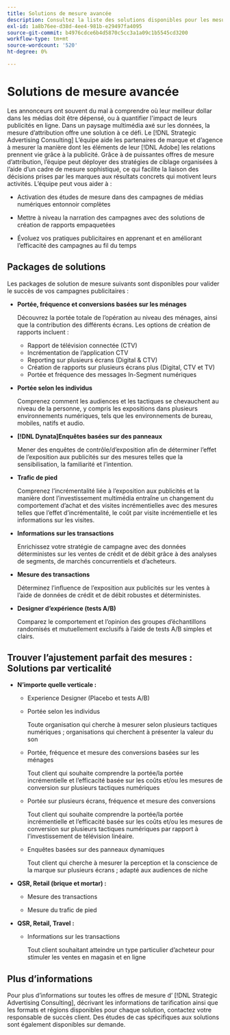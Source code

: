 ```yaml
---
title: Solutions de mesure avancée
description: Consultez la liste des solutions disponibles pour les mesures avancées.
exl-id: 1a8b76ee-d38d-4ee4-981b-e29497fa4095
source-git-commit: b4976cdce6b4d5870c5cc3a1a09c1b5545cd3200
workflow-type: tm+mt
source-wordcount: '520'
ht-degree: 0%

---
```


# Solutions de mesure avancée

Les annonceurs ont souvent du mal à comprendre où leur meilleur dollar dans les médias doit être dépensé, ou à quantifier l&#39;impact de leurs publicités en ligne. Dans un paysage multimédia axé sur les données, la mesure d’attribution offre une solution à ce défi. Le [!DNL Strategic Advertising Consulting] L’équipe aide les partenaires de marque et d’agence à mesurer la manière dont les éléments de leur [!DNL Adobe] les relations prennent vie grâce à la publicité. Grâce à de puissantes offres de mesure d’attribution, l’équipe peut déployer des stratégies de ciblage organisées à l’aide d’un cadre de mesure sophistiqué, ce qui facilite la liaison des décisions prises par les marques aux résultats concrets qui motivent leurs activités. L’équipe peut vous aider à :

* Activation des études de mesure dans des campagnes de médias numériques entonnoir complètes

* Mettre à niveau la narration des campagnes avec des solutions de création de rapports empaquetées

* Évoluez vos pratiques publicitaires en apprenant et en améliorant l’efficacité des campagnes au fil du temps

## Packages de solutions

Les packages de solution de mesure suivants sont disponibles pour valider le succès de vos campagnes publicitaires :

* **Portée, fréquence et conversions basées sur les ménages**

   Découvrez la portée totale de l’opération au niveau des ménages, ainsi que la contribution des différents écrans. Les options de création de rapports incluent :

   * Rapport de télévision connectée (CTV)
   * Incrémentation de l’application CTV
   * Reporting sur plusieurs écrans (Digital &amp; CTV)
   * Création de rapports sur plusieurs écrans plus (Digital, CTV et TV)
   * Portée et fréquence des messages In-Segment numériques

* **Portée selon les individus**

   Comprenez comment les audiences et les tactiques se chevauchent au niveau de la personne, y compris les expositions dans plusieurs environnements numériques, tels que les environnements de bureau, mobiles, natifs et audio.

* **[!DNL Dynata]Enquêtes basées sur des panneaux**

   Mener des enquêtes de contrôle/d’exposition afin de déterminer l’effet de l’exposition aux publicités sur des mesures telles que la sensibilisation, la familiarité et l’intention.

* **Trafic de pied**

   Comprenez l’incrémentalité liée à l’exposition aux publicités et la manière dont l’investissement multimédia entraîne un changement du comportement d’achat et des visites incrémentielles avec des mesures telles que l’effet d’incrémentalité, le coût par visite incrémentielle et les informations sur les visites.

* **Informations sur les transactions**

   Enrichissez votre stratégie de campagne avec des données déterministes sur les ventes de crédit et de débit grâce à des analyses de segments, de marchés concurrentiels et d’acheteurs.

* **Mesure des transactions**

   Déterminez l’influence de l’exposition aux publicités sur les ventes à l’aide de données de crédit et de débit robustes et déterministes.

* **Designer d’expérience (tests A/B)**

   Comparez le comportement et l’opinion des groupes d’échantillons randomisés et mutuellement exclusifs à l’aide de tests A/B simples et clairs.

## Trouver l’ajustement parfait des mesures : Solutions par verticalité

* **N’importe quelle verticale :**

   * Experience Designer (Placebo et tests A/B)

   * Portée selon les individus

      Toute organisation qui cherche à mesurer selon plusieurs tactiques numériques ; organisations qui cherchent à présenter la valeur du son

   * Portée, fréquence et mesure des conversions basées sur les ménages

      Tout client qui souhaite comprendre la portée/la portée incrémentielle et l’efficacité basée sur les coûts et/ou les mesures de conversion sur plusieurs tactiques numériques

   * Portée sur plusieurs écrans, fréquence et mesure des conversions

      Tout client qui souhaite comprendre la portée/la portée incrémentielle et l’efficacité basée sur les coûts et/ou les mesures de conversion sur plusieurs tactiques numériques par rapport à l’investissement de télévision linéaire.

   * Enquêtes basées sur des panneaux dynamiques

      Tout client qui cherche à mesurer la perception et la conscience de la marque sur plusieurs écrans ; adapté aux audiences de niche

* **QSR, Retail (brique et mortar) :**

   * Mesure des transactions

   * Mesure du trafic de pied

* **QSR, Retail, Travel :**

   * Informations sur les transactions

      Tout client souhaitant atteindre un type particulier d’acheteur pour stimuler les ventes en magasin et en ligne

## Plus d’informations

Pour plus d’informations sur toutes les offres de mesure d’ [!DNL Strategic Advertising Consulting], décrivant les informations de tarification ainsi que les formats et régions disponibles pour chaque solution, contactez votre responsable de succès client. Des études de cas spécifiques aux solutions sont également disponibles sur demande.
